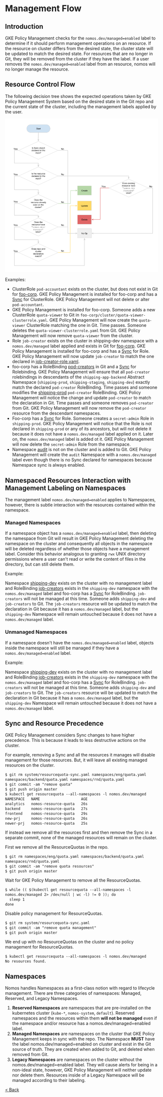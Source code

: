 # Management Flow

## Introduction

GKE Policy Management checks for the `nomos.dev/managed=enabled` label to
determine if it should perform management operations on an resource. If the
resource on cluster differs from the desired state, the cluster state will be
updated to match the desired state. For resources that are no longer in Git,
they will be removed from the cluster if they have the label. If a user removes
the `nomos.dev/managed=enabled` label from an resource, nomos will no longer
manage the resource.

## Resource Control Flow

The following decision tree shows the expected operations taken by GKE Policy
Management System based on the desired state in the Git repo and the current
state of the cluster, including the management labels applied by the user.

![drawing](../img/system_flow.png)

Examples:

*   ClusterRole `pod-accountant` exists on the cluster, but does not exist in
    Git for
    [foo-corp](https://github.com/frankfarzan/foo-corp-example/tree/0.1.0). GKE
    Policy Management is installed for foo-corp and has a
    [Sync](https://github.com/frankfarzan/foo-corp-example/blob/0.1.0/foo-corp/system/rbac-sync.yaml)
    for ClusterRole. GKE Policy Management will not delete or alter
    `pod-accountant`.
*   GKE Policy Management is installed for foo-corp. Someone adds a new
    ClusterRole `quota-viewer` to Git in
    `foo-corp/cluster/quota-viewer-clusterrole.yaml`. GKE Policy Management will
    now create the `quota-viewer` ClusterRole matching the one in Git. Time
    passes. Someone deletes the `quota-viewer-clusterrole.yaml` from Git. GKE
    Policy Management will now remove `quota-viewer` from the cluster.
*   Role `job-creator` exists on the cluster in shipping-dev namespace with a
    `nomos.dev/managed` label applied and exists in Git for
    [foo-corp](https://github.com/frankfarzan/foo-corp-example). GKE Policy
    Management is installed for foo-corp and has a
    [Sync](https://github.com/frankfarzan/foo-corp-example/blob/0.1.0/foo-corp/system/rbac-sync.yaml)
    for Role. GKE Policy Management will now update `job-creator` to match the
    one declared in
    [job-creator-role.yaml](https://github.com/frankfarzan/foo-corp-example/blob/0.1.0/foo-corp/namespaces/online/shipping-app-backend/shipping-dev/job-creator-role.yaml).
*   foo-corp has a RoleBinding
    [pod-creators](https://github.com/frankfarzan/foo-corp-example/blob/0.1.0/foo-corp/namespaces/online/shipping-app-backend/pod-creator-rolebinding.yaml)
    in Git and a
    [Sync](https://github.com/frankfarzan/foo-corp-example/blob/0.1.0/foo-corp/system/rbac-sync.yaml)
    for Rolebinding. GKE Policy Management will ensure that all `pod-creator`
    rolebindings in descendants of the `shipping-app-backend` Abstract Namespace
    (`shipping-prod`, `shipping-staging`, `shipping-dev`) exactly match the
    declared `pod-creator` RoleBinding. Time passes and someone modifies the
    [shipping-prod](https://github.com/frankfarzan/foo-corp-example/tree/0.1.0/foo-corp/namespaces/online/shipping-app-backend/shipping-prod)
    `pod-creator` RoleBinding. GKE Policy Management will notice the change and
    update `pod-creator` to match the declaration in Git. Time passes and
    someone removes `pod-creator` from Git. GKE Policy Management will now
    remove the `pod-creator` resource from the descendant namespaces.
*   Foo-corp has a
    [Sync](https://github.com/frankfarzan/foo-corp-example/blob/0.1.0/foo-corp/system/rbac-sync.yaml)
    for Role. Someone creates a `secret-admin` Role in `shipping-prod`. GKE
    Policy Management will notice that the Role is not declared in
    `shipping-prod` or any of its ancestors, but will not delete it because it
    does not have a `nomos.dev/managed` label applied on it. Later on, the
    `nomos.dev/managed` label is added ot it. GKE Policy Management will now
    delete the `secret-admin` Role from the namespace.
*   Namespace
    [audit](https://github.com/frankfarzan/foo-corp-example/blob/0.1.0/foo-corp/namespaces/audit/namespace.yaml)
    is not on the cluster and is added to Git. GKE Policy Management will create
    the `audit` Namespace with a `nomos.dev/managed` label even though there is
    no Sync declared for namespaces because Namespace sync is always enabled.

## Namespaced Resources Interaction with Management Labeling on Namespaces

The management label `nomos.dev/managed=enabled` applies to Namespaces, however,
there is subtle interaction with the resources contained within the namespace.

### Managed Namespaces

If a namespace object has a `nomos.dev/managed=enabled` label, then deleting the
namespace from Git will result in GKE Policy Management deleting the namespace
on the cluster and consequently all objects in the namespace will be deleted
regardless of whether those objects have a management label. Consider this
behavior analogous to granting `rwx` UNIX directory permissions where a user
can't read or write the content of files in the directory, but can still delete
them.

Example:

Namespace
[shipping-dev](https://github.com/frankfarzan/foo-corp-example/blob/0.1.0/foo-corp/namespaces/online/shipping-app-backend/shipping-dev/namespace.yaml)
exists on the cluster with no management label and RoleBinding
[job-creators](https://github.com/frankfarzan/foo-corp-example/blob/0.1.0/foo-corp/namespaces/online/shipping-app-backend/shipping-dev/job-creator-rolebinding.yaml)
exists in the `shipping-dev` namespace with the `nomos.dev/managed` label and
foo-corp has a
[Sync](https://github.com/frankfarzan/foo-corp-example/blob/0.1.0/foo-corp/system/rbac-sync.yaml)
for RoleBinding. `job-creators` will not be managed at this time. Someone adds
`shipping-dev` and `job-creators` to Git. The `job-creators` resource will be
updated to match the declaration in Git because it has a `nomos.dev/managed`
label, but the `shipping-dev` Namespace will remain untouched because it does
not have a `nomos.dev/managed` label.

### Unmanaged Namespaces

If a namespace doesn't have the `nomos.dev/managed=enabled` label, objects
inside the namespace will still be managed if they have a
`nomos.dev/managed=enabled` label.

Example:

Namespace
[shipping-dev](https://github.com/frankfarzan/foo-corp-example/blob/0.1.0/foo-corp/namespaces/online/shipping-app-backend/shipping-dev/namespace.yaml)
exists on the cluster with no management label and RoleBinding
[job-creators](https://github.com/frankfarzan/foo-corp-example/blob/0.1.0/foo-corp/namespaces/online/shipping-app-backend/shipping-dev/job-creator-rolebinding.yaml)
exists in the `shipping-dev` namespace with the `nomos.dev/managed` label and
foo-corp has a
[Sync](https://github.com/frankfarzan/foo-corp-example/blob/0.1.0/foo-corp/system/rbac-sync.yaml)
for RoleBinding. `job-creators` will not be managed at this time. Someone adds
`shipping-dev` and `job-creators` to Git. The `job-creators` resource will be
updated to match the declaration in Git because it has a `nomos.dev/managed`
label, but the `shipping-dev` Namespace will remain untouched because it does
not have a `nomos.dev/managed` label.

## Sync and Resource Precedence

GKE Policy Management considers Sync changes to have higher precedence. This is
because it leads to less destructive actions on the cluster.

For example, removing a Sync and all the resources it manages will disable
management for those resources. But, it will leave all existing managed
resources on the cluster.

```console
$ git rm system/resourcequota-sync.yaml namespaces/eng/quota.yaml namespaces/backend/quota.yaml namespaces/rnd/quota.yaml
$ git commit -am "remove quota"
$ git push origin master
$ kubectl get resourcequota --all-namespaces -l nomos.dev/managed
NAMESPACE   NAME                   AGE
analytics   nomos-resource-quota   26s
backend     nomos-resource-quota   27s
frontend    nomos-resource-quota   29s
new-prj     nomos-resource-quota   26s
newer-prj   nomos-resource-quota   25s
```

If instead we remove all the resources first and then remove the Sync in a
separate commit, none of the managed resources will remain on the cluster.

First we remove all the ResourceQuotas in the repo.

```console
$ git rm namespaces/eng/quota.yaml namespaces/backend/quota.yaml namespaces/rnd/quota.yaml
$ git commit -am "remove quota resources"
$ git push origin master
```

Wait for GKE Policy Management to remove all the ResourceQuotas.

```console
$ while (( $(kubectl get resourcequota --all-namespaces -l nomos.dev/managed 2> /dev/null | wc -l) != 0 )); do
  sleep 1
done
```

Disable policy management for ResourceQuotas.

```console
$ git rm system/resourcequota-sync.yaml
$ git commit -am "remove quota management"
$ git push origin master
```

We end up with no ResourceQuotas on the cluster and no policy management for
ResourceQuotas.

```console
$ kubectl get resourcequota --all-namespaces -l nomos.dev/managed
No resources found.
```

## Namespaces

Nomos handles Namespaces as a first-class notion with regard to lifecycle
management. There are three categories of namespaces: Managed, Reserved, and
Legacy Namespaces.

1.  **Reserved Namespaces** are namespaces that are pre-installed on the
    kubernetes cluster (`kube-*`, `nomos-system`, `default`). Reserved
    namespaces and the resources within them **will not be managed** even if the
    namespace and/or resource has a nomos.dev/managed=enabled label.
1.  **Managed Namespaces** are namespaces on the cluster that GKE Policy
    Management keeps in sync with the repo. The Namespace **MUST** have the
    label nomos.dev/managed=enabled on cluster and exist in the Git source of
    truth. They are created when added to Git, and deleted when removed from
    Git.
1.  **Legacy Namespaces** are namespaces on the cluster without the
    nomos.dev/managed=enabled label. They will cause alerts for being in a
    non-ideal state, however, GKE Policy Management will neither update nor
    delete them. Resources inside of a Legacy Namespace will be managed
    according to their labeling.

[< Back](../../README.md)
